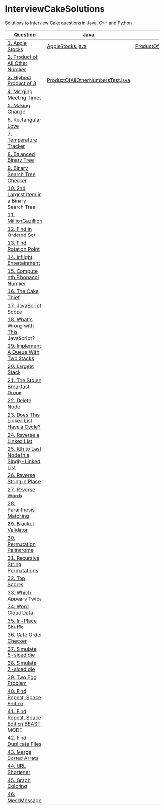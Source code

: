 # InterviewCakeSolutions
Solutions to Interview Cake questions in Java, C++ and Python

| Question      | Java | C++ | Python |
| ------------- | ---- | --- | ------ |
| [1. Apple Stocks](https://www.interviewcake.com/question/java/stock-price)  |[AppleStocks.java](java/apple-stocks/src/interviewcake/solutions/AppleStocks.java)|[ProductOfAllOtherNumbers.java](https://github.com/martinborizanov/InterviewCakeSolutions/blob/master/java/product-of-all-other-numbers/src/ProductOfAllOtherNumbers.java)||
| [2. Product of All Other Number ](https://www.interviewcake.com/question/java/product-of-other-numbers)  ||||
| [3. Highest Product of 3](https://www.interviewcake.com/question/java/highest-product-of-3)  |[ProductOfAllOtherNumbersTest.java](java/product-of-all-other-numbers/src/ProductOfAllOtherNumbersTest.java)|||
| [4. Merging Meeting Times](https://www.interviewcake.com/question/java/merging-ranges)  ||||
| [5. Making Change](https://www.interviewcake.com/question/java/coin)  ||||
| [6. Rectangular Love](https://www.interviewcake.com/question/java/rectangular-love)  ||||
| [7. Temperature Tracker](https://www.interviewcake.com/question/java/temperature-tracker)  ||||
| [8. Balanced Binary Tree](https://www.interviewcake.com/question/java/balanced-binary-tree)  ||||
| [9. Binary Search Tree Checker](https://www.interviewcake.com/question/java/bst-checker)  ||||
| [10. 2nd Largest Item in a Binary Search Tree](https://www.interviewcake.com/question/java/second-largest-item-in-bst)  ||||
| [11. MillionGazillion](https://www.interviewcake.com/question/java/compress-url-list)  ||||
| [12. Find in Ordered Set](https://www.interviewcake.com/question/java/find-in-ordered-set)  ||||
| [13. Find Rotation Point](https://www.interviewcake.com/question/java/find-rotation-point)  ||||
| [14. Inflight Entertainment](https://www.interviewcake.com/question/java/inflight-entertainment)  ||||
| [15. Compute nth Fibonacci Number](https://www.interviewcake.com/question/java/nth-fibonacci)  ||||
| [16. The Cake Thief](https://www.interviewcake.com/question/java/cake-thief)  ||||
| [17. JavaScript Scope](https://www.interviewcake.com/question/java/js-scope)  ||||
| [18. What's Wrong with This JavaScript?](https://www.interviewcake.com/question/java/js-whats-wrong)  ||||
| [19. Implement A Queue With Two Stacks](https://www.interviewcake.com/question/java/queue-two-stacks)  ||||
| [20. Largest Stack](https://www.interviewcake.com/question/java/largest-stack)  ||||
| [21. The Stolen Breakfast Drone](https://www.interviewcake.com/question/java/find-unique-int-among-duplicates)  ||||
| [22. Delete Node](https://www.interviewcake.com/question/java/delete-node)  ||||
| [23. Does This Linked List Have a Cycle?](https://www.interviewcake.com/question/java/linked-list-cycles)  ||||
| [24. Reverse a Linked List](https://www.interviewcake.com/question/java/reverse-linked-list)  ||||
| [25. Kth to Last Node in a Singly-Linked List](https://www.interviewcake.com/question/java/kth-to-last-node-in-singly-linked-list)  ||||
| [26. Reverse String in Place](https://www.interviewcake.com/question/java/reverse-string-in-place)  ||||
| [27. Reverse Words](https://www.interviewcake.com/question/java/reverse-words)  ||||
| [28. Paranthesis Matching](https://www.interviewcake.com/question/java/matching-parens)  ||||
| [29. Bracket Validator](https://www.interviewcake.com/question/java/bracket-validator)  ||||
| [30. Permutation Palindrome](https://www.interviewcake.com/question/java/permutation-palindrome)  ||||
| [31. Recursive String Permutations](https://www.interviewcake.com/question/java/recursive-string-permutations)  ||||
| [32. Top Scores](https://www.interviewcake.com/question/java/top-scores)  ||||
| [33. Which Appears Twice](https://www.interviewcake.com/question/java/which-appears-twice)  ||||
| [34. Word Cloud Data](https://www.interviewcake.com/question/java/word-cloud)  ||||
| [35. In-Place Shuffle](https://www.interviewcake.com/question/java/shuffle)  ||||
| [36. Cafe Order Checker](https://www.interviewcake.com/question/java/cafe-order-checker)  ||||
| [37. Simulate 5-sided die](https://www.interviewcake.com/question/java/simulate-5-sided-die)  ||||
| [38. Simulate 7-sided die](https://www.interviewcake.com/question/java/simulate-7-sided-die)  ||||
| [39. Two Egg Problem](https://www.interviewcake.com/question/java/two-egg-problem)  ||||
| [40. Find Repeat, Space Edition](https://www.interviewcake.com/question/java/find-duplicate-optimize-for-space)  ||||
| [41. Find Repeat, Space Edition BEAST MODE](https://www.interviewcake.com/question/java/find-duplicate-optimize-for-space-beast-mode)  ||||
| [42. Find Duplicate Files](https://www.interviewcake.com/question/java/find-duplicate-files)  ||||
| [43. Merge Sorted Arrats](https://www.interviewcake.com/question/java/merge-sorted-arrays)  ||||
| [44. URL Shortener](https://www.interviewcake.com/question/java/url-shortener)  ||||
| [45. Graph Coloring](https://www.interviewcake.com/question/java/graph-coloring)  ||||
| [46. MeshMessage](https://www.interviewcake.com/question/java/mesh-message)  ||||
